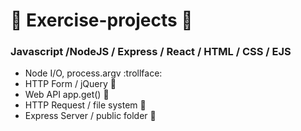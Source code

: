 # :crystal_ball: Exercise-projects :carousel_horse:
### Javascript /NodeJS / Express / React / HTML / CSS / EJS

- Node I/O, process.argv :trollface:
- HTTP Form / jQuery :mount_fuji:
- Web API app.get() :stars:
- HTTP Request / file system :rainbow:
- Express Server / public folder :circus_tent: